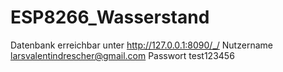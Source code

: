 # ESP8266_Wasserstand

Datenbank erreichbar unter http://127.0.0.1:8090/_/
Nutzername larsvalentindrescher@gmail.com
Passwort test123456
